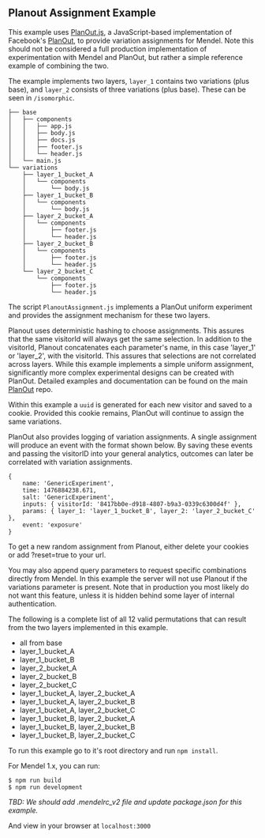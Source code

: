 ## Planout Assignment Example

This example uses [PlanOut.js](https://github.com/HubSpot/PlanOut.js), a JavaScript-based implementation of Facebook's [PlanOut](http://facebook.github.io/planout/), to provide variation assignments for Mendel. Note this should not be considered a full production implementation of experimentation with Mendel and PlanOut, but rather a simple reference example of combining the two.

The example implements two layers, `layer_1` contains two variations (plus base), and `layer_2` consists of three variations (plus base). These can be seen in `/isomorphic`.

```
├── base
│   ├── components
│   │   ├── app.js
│   │   ├── body.js
│   │   ├── docs.js
│   │   ├── footer.js
│   │   └── header.js
│   └── main.js
└── variations
    ├── layer_1_bucket_A
    │   └── components
    │       └── body.js
    ├── layer_1_bucket_B
    │   └── components
    │       └── body.js
    ├── layer_2_bucket_A
    │   └── components
    │       ├── footer.js
    │       └── header.js
    ├── layer_2_bucket_B
    │   └── components
    │       ├── footer.js
    │       └── header.js
    └── layer_2_bucket_C
        └── components
            ├── footer.js
            └── header.js
```

The script `PlanoutAssignment.js` implements a PlanOut uniform experiment and provides the assignment mechanism for these two layers.

Planout uses deterministic hashing to choose assignments. This assures
that the same visitorId will always get the same selection. In addition to
the visitorId, Planout concatenates each parameter's name, in this case 'layer_1' or 'layer_2', with the visitorId. This assures that selections are not correlated across layers. While this example implements a simple uniform assignment, significantly more complex experimental designs can be created with PlanOut. Detailed examples and documentation can be found on the main [PlanOut](http://facebook.github.io/planout/) repo.

Within this example a `uuid` is generated for each new visitor and saved to a cookie. Provided this cookie remains, PlanOut will continue to assign the same variations.

PlanOut also provides logging of variation assignments. A single assignment will produce an event with the format shown below. By saving these events and passing the visitorID into your general analytics, outcomes can later be correlated with variation assignments.

```
{
    name: 'GenericExperiment',
    time: 1476884238.671,
    salt: 'GenericExperiment',
    inputs: { visitorId: '8417bb0e-d918-4807-b9a3-0339c6300d4f' },
    params: { layer_1: 'layer_1_bucket_B', layer_2: 'layer_2_bucket_C' },
    event: 'exposure'
}
```

To get a new random assignment from Planout, either delete your cookies or add ?reset=true to your url.

You may also append query parameters to request specific combinations directly from Mendel. In this example the server will not use Planout if the variations parameter is present. Note that in production you most likely do not want this feature, unless it is hidden behind some layer of internal authentication.

The following is a complete list of all 12 valid permutations that can result from the two layers implemented in this example.

- all from base
- layer_1_bucket_A
- layer_1_bucket_B
- layer_2_bucket_A
- layer_2_bucket_B
- layer_2_bucket_C
- layer_1_bucket_A, layer_2_bucket_A
- layer_1_bucket_A, layer_2_bucket_B
- layer_1_bucket_A, layer_2_bucket_C
- layer_1_bucket_B, layer_2_bucket_A
- layer_1_bucket_B, layer_2_bucket_B
- layer_1_bucket_B, layer_2_bucket_C

To run this example go to it's root directory and run `npm install`.

For Mendel 1.x, you can run:

    $ npm run build
    $ npm run development

*TBD: We should add .mendelrc_v2 file and update package.json for this example.*

And view in your browser at `localhost:3000`
